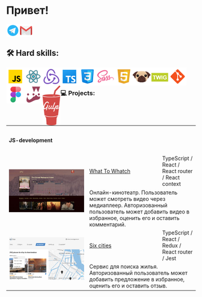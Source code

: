 # Привет!


<a href="https://t.me/BulatSRC">
  <img align="left" alt="My Telegram" width="35px" src="https://raw.githubusercontent.com/BulatCC/BulatCC/main/img/icon/icon-telegram.svg" />
</a>
<a href="mailto:bulatsrc@gmail.com">
  <img align="left" alt="My e-mail" width="35px" src="https://raw.githubusercontent.com/BulatCC/BulatCC/main/img/icon/icon-email.svg" />
</a>

<br/><br/>


## 🛠 Hard skills:


<img align="left" alt="JavaScript" width="48px" src="https://raw.githubusercontent.com/BulatCC/BulatCC/main/img/icon/js.svg" />
<img align="left" alt="React" width="48px" src="https://raw.githubusercontent.com/BulatCC/BulatCC/main/img/icon/icon-react.svg" />
<img align="left" alt="Redux" width="48px" src="https://raw.githubusercontent.com/BulatCC/BulatCC/main/img/icon/redux.svg" />
<img align="left" alt="TypeScript" width="48px" src="https://raw.githubusercontent.com/BulatCC/BulatCC/main/img/icon/ts.png" />
<img align="left" alt="Css" width="48px" src="https://raw.githubusercontent.com/BulatCC/BulatCC/main/img/icon/css.png" />
<img align="left" alt="Sass" width="48px" src="https://raw.githubusercontent.com/BulatCC/BulatCC/main/img/icon/sass.svg" />
<img align="left" alt="Html" width="48px" src="https://raw.githubusercontent.com/BulatCC/BulatCC/main/img/icon/html.svg" />
<img align="left" alt="Pug" width="48px" src="https://raw.githubusercontent.com/BulatCC/BulatCC/main/img/icon/pug.svg" />
<img align="left" alt="Twig" width="48px" src="https://raw.githubusercontent.com/BulatCC/BulatCC/main/img/icon/twig.png" />
<img align="left" alt="Git" width="48px" src="https://raw.githubusercontent.com/BulatCC/BulatCC/main/img/icon/git.svg" />
<img align="left" alt="Figma" width="48px" src="https://raw.githubusercontent.com/BulatCC/BulatCC/main/img/icon/figma.png" />
<img align="left" alt="Jest" width="48px" src="https://raw.githubusercontent.com/BulatCC/BulatCC/main/img/icon/jest.png" />
<img align="left" alt="Gulp" width="48px" src="https://raw.githubusercontent.com/BulatCC/BulatCC/main/img/icon/gulp.png" />

<br/><br/>

### 💻 Projects:

<table>
  <tr>
    <th colspan="3" height="70" align="left">JS-development</th>
  </tr>
  <tr></tr>

  <!-- What To Watch -->
  <tr>
    <td rowspan="2" width="200">
      <a href="https://what-to-watch-aoa6.vercel.app/" target="_blank">
        <img width="100%" height="auto" src="https://raw.githubusercontent.com/BulatCC/BulatCC/main/img/wtw.jpg" title="What To Whatch" alt="What To Whatch">
      </a>
    </td>
    <td width="180" height="60">
      <a href="https://github.com/BulatCC/what-to-watch" target="_blank">What To Whatch</a>
	</td>
    <td>TypeScript / React / React router / React context</td>
  </tr>
  <tr>
    <td colspan="2">Онлайн-кинотеатр. Пользователь может смотреть видео через медиаплеер. Авторизованный пользователь может добавить видео в избранное, оценить его и оставить комментарий.</td>
  </tr>
  
  <!-- Six-cities -->
  <tr>
    <td rowspan="2" width="200">
      <a href="https://six-cities-eosin.vercel.app/" target="_blank">
        <img width="100%" height="auto" src="https://raw.githubusercontent.com/BulatCC/BulatCC/main/img/six-citeis.jpg" title="Six-cities" alt="Six-cities">
      </a>
    </td>
    <td width="180" height="60">
      <a href="https://github.com/BulatCC/six-cities" target="_blank">Six cities</a>
    </td>
    <td>TypeScript / React / Redux / React router / Jest</td>
  </tr>
  <tr>
    <td colspan="2">Сервис для поиска жилья. Авторизованный пользователь может добавить предложение в избранное, оценить его и оставить отзыв.</td>
  </tr>
  

  
  
  <!-- <tr>
    <th colspan="3" height="70" align="left"  ">Markup</th>
  </tr>
  <tr></tr> -->
  
  <!-- Mishka -->
  <!-- <tr>
    <td rowspan="2" width="200">
      <a href="https://github.io/htmlacademy-mishka/" target="_blank">
        <img width="100%" height="auto" src="" title="Mishka" alt="Mishka">
      </a>
    </td>
    <td width="180" height="60">
      <a href="" target="_blank">Mishka</a>
	</td>
    <td>HTML5 / CSS3 / Sass / JavaScript / Gulp / BEM</td>
  </tr>
  <tr>
    <td colspan="2">Апесанее</td>
  </tr>
  
</table>  -->
